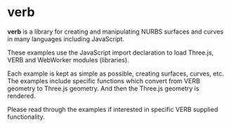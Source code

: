 # verb

<strong>verb</strong> is a library for creating and manipulating NURBS surfaces and curves in many languages including JavaScript.

These examples use the JavaScript import declaration to load Three.js, VERB and WebWorker modules (libraries).

Each example is kept as simple as possible, creating surfaces, curves, etc.
The examples include specific functions which convert from VERB geometry to Three.js geometry.
And then the Three.js geometry is rendered.

Please read through the examples if interested in specific VERB supplied functionality.

